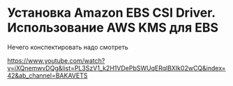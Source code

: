# Установка Amazon EBS CSI Driver. Использование AWS KMS для EBS

Нечего конспектировать надо смотреть

https://www.youtube.com/watch?v=iXQnemwvDQg&list=PL3SzV1_k2H1VDePbSWUqERqlBXIk02wCQ&index=42&ab_channel=BAKAVETS

